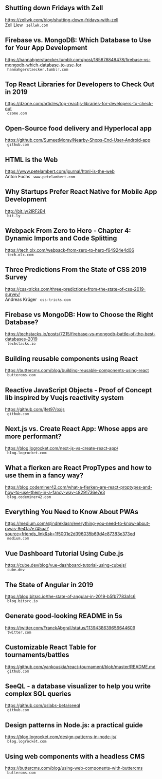 ## Shutting down Fridays with Zell  
https://zellwk.com/blog/shutting-down-fridays-with-zell  
Zell Liew ` zellwk.com`
  

## Firebase vs. MongoDB: Which Database to Use for Your App Development  
https://hannahgerstaecker.tumblr.com/post/185878848478/firebase-vs-mongodb-which-database-to-use-for  
 ` hannahgerstaecker.tumblr.com`
  

## Top React Libraries for Developers to Check Out in 2019  
https://dzone.com/articles/top-reactjs-libraries-for-developers-to-check-out  
 ` dzone.com`
  

## Open-Source food delivery and Hyperlocal app  
https://github.com/SumeetMoray/Nearby-Shops-End-User-Android-app  
 ` github.com`
  

## HTML is the Web  
https://www.petelambert.com/journal/html-is-the-web  
Anton Fuchs ` www.petelambert.com`
  

## Why Startups Prefer React Native for Mobile App Development  
http://bit.ly/2IRF2B4  
 ` bit.ly`
  

## Webpack From Zero to Hero - Chapter 4: Dynamic Imports and Code Splitting  
https://tech.olx.com/webpack-from-zero-to-hero-f64924e4d06  
 ` tech.olx.com`
  

## Three Predictions From the State of CSS 2019 Survey  
https://css-tricks.com/three-predictions-from-the-state-of-css-2019-survey/  
Andreas Krüger ` css-tricks.com`
  

## Firebase vs MongoDB: How to Choose the Right Database?  
https://techstacks.io/posts/7215/firebase-vs-mongodb-battle-of-the-best-databases-2019  
 ` techstacks.io`
  

## Building reusable components using React  
https://buttercms.com/blog/building-reusable-components-using-react  
 ` buttercms.com`
  

## Reactive JavaScript Objects - Proof of Concept lib inspired by Vuejs reactivity system  
https://github.com/jfet97/oxjs  
 ` github.com`
  

## Next.js vs. Create React App: Whose apps are more performant?  
https://blog.logrocket.com/next-js-vs-create-react-app/  
 ` blog.logrocket.com`
  

## What a flerken are React PropTypes and how to use them in a fancy way?  
https://blog.codeminer42.com/what-a-flerken-are-react-proptypes-and-how-to-use-them-in-a-fancy-way-c8291736e7e3  
 ` blog.codeminer42.com`
  

## Everything You Need to Know About PWAs  
https://medium.com/@indreklasn/everything-you-need-to-know-about-pwas-8e41a7e745aa?source=friends_link&sk=1f5001e2d396035b69d4c87383e373ed  
 ` medium.com`
  

## Vue Dashboard Tutorial Using Cube.js  
https://cube.dev/blog/vue-dashboard-tutorial-using-cubejs/  
 ` cube.dev`
  

## The State of Angular in 2019  
https://blog.bitsrc.io/the-state-of-angular-in-2019-b5fb7783a1c6  
 ` blog.bitsrc.io`
  

## Generate good-looking README in 5s  
https://twitter.com/FranckAbgrall/status/1139438639656644609  
 ` twitter.com`
  

## Customizable React Table for tournaments/battles  
https://github.com/yankouskia/react-tournament/blob/master/README.md  
 ` github.com`
  

## SeeQL - a database visualizer to help you write complex SQL queries  
https://github.com/oslabs-beta/seeql  
 ` github.com`
  

## Design patterns in Node.js: a practical guide  
https://blog.logrocket.com/design-patterns-in-node-js/  
 ` blog.logrocket.com`
  

## Using web components with a headless CMS  
https://buttercms.com/blog/using-web-components-with-buttercms  
 ` buttercms.com`
  

